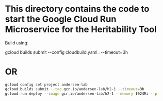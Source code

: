 # This directory contains the code to start the Google Cloud Run Microservice for the Heritability Tool

Build using:

gcloud builds submit --config cloudbuild.yaml . --timeout=3h

# OR

```bash
gcloud config set project andersen-lab
gcloud builds submit --tag gcr.io/andersen-lab/h2-1 --timeout=3h
gcloud run deploy --image gcr.io/andersen-lab/h2-1 --memory 1024Mi --platform managed h2-1
```
